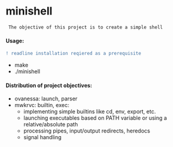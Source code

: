 # minishell


` The objective of this project is to create a simple shell`

#### Usage:
```diff
! readline installation reqiered as a prerequisite
```
  * make
  * ./minishell

#### Distribution of project objectives:
   * ovanessa: launch, parser
   * mwkrvc: builtin, exec:
      * implementing simple builtins like cd, env, export, etc.
      * launching executables based on PATH variable or using a relative/absolute path
      * processing pipes, input/output redirects, heredocs
      * signal handling
